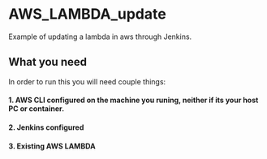 # AWS_LAMBDA_update
Example of updating a lambda in aws through Jenkins.

## What you need
In order to run this you will need couple things:

#### 1. AWS CLI configured on the machine you runing, neither if its your host PC or container.
#### 2. Jenkins configured
#### 3. Existing AWS LAMBDA
